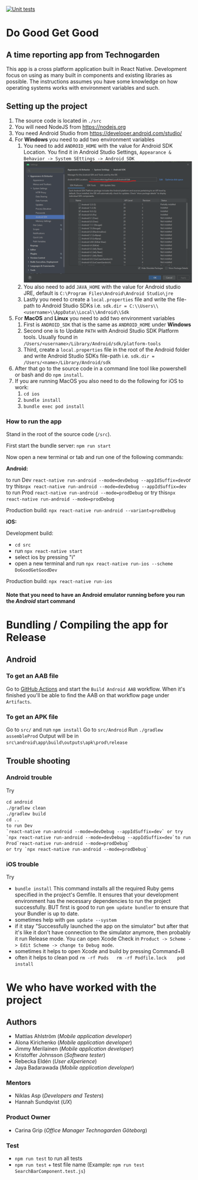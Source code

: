 [![Unit tests](https://github.com/Do-Good-Get-Good/do-good-get-good/actions/workflows/autotests_branch.yml/badge.svg)](https://github.com/Do-Good-Get-Good/do-good-get-good/actions/workflows/autotests_branch.yml)

# Do Good Get Good

## A time reporting app from Technogarden

This app is a cross platform application built in React Native. Development focus on using as many built in components and existing libraries as possible. The instructions assumes you have some knowledge on how operating systems works with environment variables and such.

## Setting up the project

1. The source code is located in `./src`
2. You will need NodeJS from https://nodejs.org
3. You need Android Studio from https://developer.android.com/studio/
4. For **Windows** you need to add two environment variables
   1. You need to add `ANDROID_HOME` with the value for Android SDK Location. You find it in Android Studio Settings, `Appearance & Behavior -> System SEttings -> Android SDK`
      ![Android sdk](doc/images/android_sdk.png)
   2. You also need to add `JAVA_HOME` with the value for Android studio JRE, default is `C:\Program Files\Android\Android Studio\jre`
   3. Lastly you need to create a `local.properties` file and write the file-path to Android Studio SDKs i.e. `sdk.dir = C:\\Users\\<username>\\AppData\\Local\\Android\\Sdk`
5. For **MacOS** and **Linux** you need to add two environment variables
   1. First is `ANDROID_SDK` that is the same as `ANDROID_HOME` under **Windows**
   2. Second one is to Update `PATH` with Android Studio SDK Platform tools. Usually found in `/Users/<username>/Library/Android/sdk/platform-tools`
   3. Third, create a `local.properties` file in the root of the Android folder and write Android Studio SDKs file-path i.e. `sdk.dir = /Users/<name>/Library/Android/sdk`
6. After that go to the source code in a command line tool like powershell or bash and do `npm install`.
7. If you are running MacOS you also need to do the following for iOS to work:
   1. `cd ios`
   2. `bundle install`
   3. `bundle exec pod install`

### How to run the app

Stand in the root of the source code (`/src`).

First start the bundle server:
`npm run start`

Now open a new terminal or tab and run one of the following commands:

**Android:**

to run Dev
`react-native run-android --mode=devDebug --appIdSuffix=dev`or try this`npx react-native run-android --mode=devDebug --appIdSuffix=dev`
to run Prod `react-native run-android --mode=prodDebug` or try this`npx react-native run-android --mode=prodDebug`

Production build: `npx react-native run-android --variant=prodDebug`

**iOS:**

Development build:

- `cd src`
- run `npx react-native start`
- select ios by pressing "i"
- open a new terminal and run `npx react-native run-ios --scheme DoGoodGetGoodDev`

Production build: `npx react-native run-ios`

#### **Note that you need to have an Android emulator running before you run the _Android_ start command**

# Bundling / Compiling the app for Release

## Android

### To get an AAB file

Go to [GitHub Actions](https://github.com/Do-Good-Get-Good/do-good-get-good/actions/workflows/build_android_apk_test.yml) and start the `Build Android AAB` workflow.
When it's finished you'll be able to find the AAB on that workflow page under `Artifacts`.

### To get an APK file

Go to `src/` and run `npm install`
Go to `src/Android`
Run `./gradlew assembleProd`
Output will be in `src\android\app\build\outputs\apk\prod\release`

## Trouble shooting

### Android trouble

Try

```
cd android
./gradlew clean
./gradlew build
cd ..
to run Dev
`react-native run-android --mode=devDebug --appIdSuffix=dev` or try `npx react-native run-android --mode=devDebug --appIdSuffix=dev`to run Prod`react-native run-android --mode=prodDebug`
or try `npx react-native run-android --mode=prodDebug`
```

### iOS trouble

Try

- `bundle install` This command installs all the required Ruby gems specified in the project's Gemfile. It ensures that your development environment has the necessary dependencies to run the project successfully. BUT first is good to run `gem update bundler` to ensure that your Bundler is up to date.
- sometimes help with `gem update --system`
- if it stay "Successfully launched the app on the simulator" but after that it's like it don't have connection to the simulator anymore, then probably it run Release mode. You can open Xcode Check in `Product -> Scheme -> Edit Scheme -> change to Debug mode`.
- sometimes it helps to open Xcode and build by pressing Command+B
- often it helps to clean pod `rm -rf Pods   rm -rf Podfile.lock    pod install`

# We who have worked with the project

## Authors

- Mattias Ahlström (_Mobile application developer_)
- Alona Kirichenko (_Mobile application developer_)
- Jimmy Merilainen (_Mobile application developer_)
- Kristoffer Johnsson (_Software tester_)
- Rebecka Eldén (_User eXperience_)
- Jaya Badarawada (_Mobile application developer_)

### Mentors

- Niklas Asp (_Developers and Testers_)
- Hannah Sundqvist (_UX_)

### Product Owner

- Carina Grip (_Office Manager Technogarden Göteborg_)

### Test

- `npm run test` to run all tests
- `npm run test` + test file name (Example: `npm run test SearchBarComponent.test.js`)
